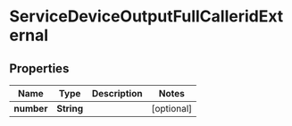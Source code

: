 

# ServiceDeviceOutputFullCalleridExternal


## Properties

| Name | Type | Description | Notes |
|------------ | ------------- | ------------- | -------------|
|**number** | **String** |  |  [optional] |



